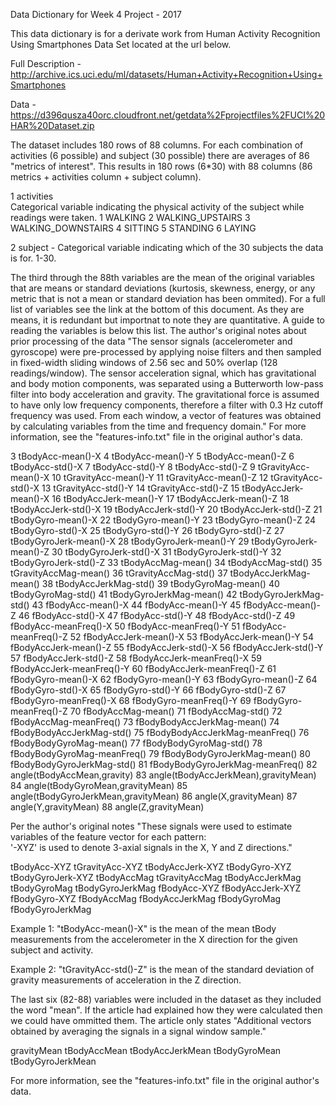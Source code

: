 Data Dictionary for Week 4 Project - 2017

This data dictionary is for a derivate work from Human Activity Recognition Using Smartphones Data Set located at the url below. 

Full Description - http://archive.ics.uci.edu/ml/datasets/Human+Activity+Recognition+Using+Smartphones

Data -
https://d396qusza40orc.cloudfront.net/getdata%2Fprojectfiles%2FUCI%20HAR%20Dataset.zip


The dataset includes 180 rows of 88 columns. For each combination of activities (6 possible) and subject (30 possible) there are averages of 86 "metrics of interest". This results in 180 rows (6*30) with 88 columns (86 metrics + activities column + subject column). 

1 activities		
Categorical variable indicating the physical activity of the subject while readings were taken. 
	1 WALKING
	2 WALKING_UPSTAIRS
	3 WALKING_DOWNSTAIRS
	4 SITTING
	5 STANDING
	6 LAYING

2 subject - Categorical variable indicating which of the 30 subjects the data is for. 1-30.

The third through the 88th variables are the mean of the original variables that are means or standard deviations (kurtosis, skewness, energy, or any metric that is not a mean or standard deviation has been ommited). For a full list of variables see the link at the bottom of this document. As they are means, it is redundant but importnat to note they are quantitative.  A guide to reading the variables is below this list. The author's original notes about prior processing of the data "The sensor signals (accelerometer and gyroscope) were pre-processed by applying noise filters and then sampled in fixed-width sliding windows of 2.56 sec and 50% overlap (128 readings/window). The sensor acceleration signal, which has gravitational and body motion components, was separated using a Butterworth low-pass filter into body acceleration and gravity. The gravitational force is assumed to have only low frequency components, therefore a filter with 0.3 Hz cutoff frequency was used. From each window, a vector of features was obtained by calculating variables from the time and frequency domain." For more information, see the "features-info.txt" file in the original author's data. 

3 tBodyAcc-mean()-X
4 tBodyAcc-mean()-Y
5 tBodyAcc-mean()-Z
6 tBodyAcc-std()-X
7 tBodyAcc-std()-Y
8 tBodyAcc-std()-Z
9 tGravityAcc-mean()-X
10 tGravityAcc-mean()-Y
11 tGravityAcc-mean()-Z
12 tGravityAcc-std()-X
13 tGravityAcc-std()-Y
14 tGravityAcc-std()-Z
15 tBodyAccJerk-mean()-X
16 tBodyAccJerk-mean()-Y
17 tBodyAccJerk-mean()-Z
18 tBodyAccJerk-std()-X
19 tBodyAccJerk-std()-Y
20 tBodyAccJerk-std()-Z
21 tBodyGyro-mean()-X
22 tBodyGyro-mean()-Y
23 tBodyGyro-mean()-Z
24 tBodyGyro-std()-X
25 tBodyGyro-std()-Y
26 tBodyGyro-std()-Z
27 tBodyGyroJerk-mean()-X
28 tBodyGyroJerk-mean()-Y
29 tBodyGyroJerk-mean()-Z
30 tBodyGyroJerk-std()-X
31 tBodyGyroJerk-std()-Y
32 tBodyGyroJerk-std()-Z
33 tBodyAccMag-mean()
34 tBodyAccMag-std()
35 tGravityAccMag-mean()
36 tGravityAccMag-std()
37 tBodyAccJerkMag-mean()
38 tBodyAccJerkMag-std()
39 tBodyGyroMag-mean()
40 tBodyGyroMag-std()
41 tBodyGyroJerkMag-mean()
42 tBodyGyroJerkMag-std()
43 fBodyAcc-mean()-X
44 fBodyAcc-mean()-Y
45 fBodyAcc-mean()-Z
46 fBodyAcc-std()-X
47 fBodyAcc-std()-Y
48 fBodyAcc-std()-Z
49 fBodyAcc-meanFreq()-X
50 fBodyAcc-meanFreq()-Y
51 fBodyAcc-meanFreq()-Z
52 fBodyAccJerk-mean()-X
53 fBodyAccJerk-mean()-Y
54 fBodyAccJerk-mean()-Z
55 fBodyAccJerk-std()-X
56 fBodyAccJerk-std()-Y
57 fBodyAccJerk-std()-Z
58 fBodyAccJerk-meanFreq()-X
59 fBodyAccJerk-meanFreq()-Y
60 fBodyAccJerk-meanFreq()-Z
61 fBodyGyro-mean()-X
62 fBodyGyro-mean()-Y
63 fBodyGyro-mean()-Z
64 fBodyGyro-std()-X
65 fBodyGyro-std()-Y
66 fBodyGyro-std()-Z
67 fBodyGyro-meanFreq()-X
68 fBodyGyro-meanFreq()-Y
69 fBodyGyro-meanFreq()-Z
70 fBodyAccMag-mean()
71 fBodyAccMag-std()
72 fBodyAccMag-meanFreq()
73 fBodyBodyAccJerkMag-mean()
74 fBodyBodyAccJerkMag-std()
75 fBodyBodyAccJerkMag-meanFreq()
76 fBodyBodyGyroMag-mean()
77 fBodyBodyGyroMag-std()
78 fBodyBodyGyroMag-meanFreq()
79 fBodyBodyGyroJerkMag-mean()
80 fBodyBodyGyroJerkMag-std()
81 fBodyBodyGyroJerkMag-meanFreq()
82 angle(tBodyAccMean,gravity)
83 angle(tBodyAccJerkMean),gravityMean)
84 angle(tBodyGyroMean,gravityMean)
85 angle(tBodyGyroJerkMean,gravityMean)
86 angle(X,gravityMean)
87 angle(Y,gravityMean)
88 angle(Z,gravityMean)


Per the author's original notes "These signals were used to estimate variables of the feature vector for each pattern:  
'-XYZ' is used to denote 3-axial signals in the X, Y and Z directions."

tBodyAcc-XYZ
tGravityAcc-XYZ
tBodyAccJerk-XYZ
tBodyGyro-XYZ
tBodyGyroJerk-XYZ
tBodyAccMag
tGravityAccMag
tBodyAccJerkMag
tBodyGyroMag
tBodyGyroJerkMag
fBodyAcc-XYZ
fBodyAccJerk-XYZ
fBodyGyro-XYZ
fBodyAccMag
fBodyAccJerkMag
fBodyGyroMag
fBodyGyroJerkMag

Example 1: "tBodyAcc-mean()-X" is the mean of the mean tBody measurements from the accelerometer in the X direction for the given subject and activity. 

Example 2: "tGravityAcc-std()-Z" is the mean of the standard deviation of gravity measurements of acceleration in the Z direction. 

The last six (82-88) variables were included in the dataset as they included the word "mean". If the article had explained how they were calculated then we could have ommitted them. The article only states "Additional vectors obtained by averaging the signals in a signal window sample." 

gravityMean
tBodyAccMean
tBodyAccJerkMean
tBodyGyroMean
tBodyGyroJerkMean

For more information, see the "features-info.txt" file in the original author's data. 